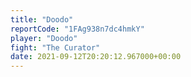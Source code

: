 ```yaml
---
title: "Doodo"
reportCode: "1FAg938n7dc4hmkY"
player: "Doodo"
fight: "The Curator"
date: 2021-09-12T20:20:12.967000+00:00
---
```


